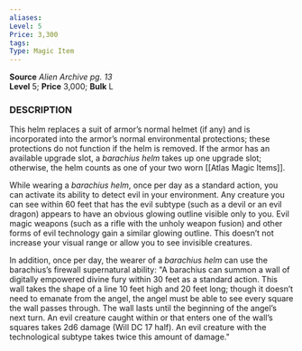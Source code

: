 ```yaml
---
aliases: 
Level: 5
Price: 3,300
tags: 
Type: Magic Item
---
```

**Source** _Alien Archive pg. 13_  
**Level** 5; **Price** 3,000; **Bulk** L

### DESCRIPTION

This helm replaces a suit of armor’s normal helmet (if any) and is incorporated into the armor’s normal environmental protections; these protections do not function if the helm is removed. If the armor has an available upgrade slot, a _barachius helm_ takes up one upgrade slot; otherwise, the helm counts as one of your two worn [[Atlas Magic Items]].  
  
While wearing a _barachius helm_, once per day as a standard action, you can activate its ability to detect evil in your environment. Any creature you can see within 60 feet that has the evil subtype (such as a devil or an evil dragon) appears to have an obvious glowing outline visible only to you. Evil magic weapons (such as a rifle with the unholy weapon fusion) and other forms of evil technology gain a similar glowing outline. This doesn’t not increase your visual range or allow you to see invisible creatures.  
  
In addition, once per day, the wearer of a _barachius helm_ can use the barachius’s firewall supernatural ability: "A barachius can summon a wall of digitally empowered divine fury within 30 feet as a standard action. This wall takes the shape of a line 10 feet high and 20 feet long; though it doesn’t need to emanate from the angel, the angel must be able to see every square the wall passes through. The wall lasts until the beginning of the angel’s next turn. An evil creature caught within or that enters one of the wall’s squares takes 2d6 damage (Will DC 17 half). An evil creature with the technological subtype takes twice this amount of damage."